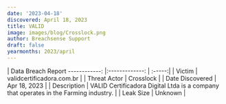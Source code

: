 ```yaml
---
date: '2023-04-18'
discovered: April 18, 2023
title: VALID
image: images/blog/Crosslock.png
author: Breachsense Support
draft: false
yearmonths: 2023/april
---
```



| Data Breach Report
------------:     |:-------------:    | :-----:|
| Victim      | validcertificadora.com.br      | 
| Threat Actor      | Crosslock      | 
| Date Discovered      | Apr 18, 2023      | 
| Description      | VALID Certificadora Digital Ltda is a company that operates in the Farming industry.      | 
| Leak Size      | Unknown      | 

